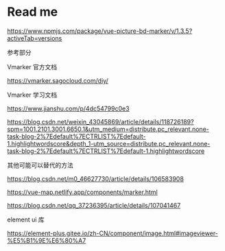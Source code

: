 # Read me



https://www.npmjs.com/package/vue-picture-bd-marker/v/1.3.5?activeTab=versions

参考部分

 

Vmarker 官方文档

https://vmarker.sagocloud.com/diy/

Vmarker 学习文档

https://www.jianshu.com/p/4dc54799c0e3

https://blog.csdn.net/weixin_43045869/article/details/118726189?spm=1001.2101.3001.6650.1&utm_medium=distribute.pc_relevant.none-task-blog-2%7Edefault%7ECTRLIST%7Edefault-1.highlightwordscore&depth_1-utm_source=distribute.pc_relevant.none-task-blog-2%7Edefault%7ECTRLIST%7Edefault-1.highlightwordscore





其他可能可以替代的方法

https://blog.csdn.net/m0_46627730/article/details/106583908

https://vue-map.netlify.app/components/marker.html

https://blog.csdn.net/qq_37236395/article/details/107041467

element ui 库

https://element-plus.gitee.io/zh-CN/component/image.html#imageviewer-%E5%B1%9E%E6%80%A7
